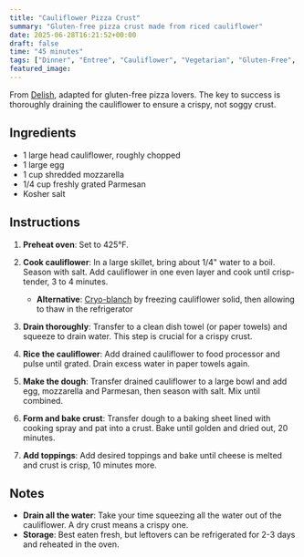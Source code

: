 ```yaml
---
title: "Cauliflower Pizza Crust"
summary: "Gluten-free pizza crust made from riced cauliflower"
date: 2025-06-28T16:21:52+00:00
draft: false
time: "45 minutes"
tags: ["Dinner", "Entree", "Cauliflower", "Vegetarian", "Gluten-Free", "Pizza", "Base Ingredient"]
featured_image: 
---
```


From [Delish](https://www.delish.com/cooking/recipe-ideas/a47565/cauliflower-pizza-crust-recipe/), adapted for gluten-free pizza lovers. The key to success is thoroughly draining the cauliflower to ensure a crispy, not soggy crust.

## Ingredients

- 1 large head cauliflower, roughly chopped
- 1 large egg
- 1 cup shredded mozzarella
- 1/4 cup freshly grated Parmesan
- Kosher salt

## Instructions

1. **Preheat oven**: Set to 425°F.

2. **Cook cauliflower**: In a large skillet, bring about 1/4" water to a boil. Season with salt. Add cauliflower in one even layer and cook until crisp-tender, 3 to 4 minutes.
   - **Alternative**: [Cryo-blanch](https://www.seriouseats.com/how-to-cryo-blanch-vegetables-green-beans) by freezing cauliflower solid, then allowing to thaw in the refrigerator

3. **Drain thoroughly**: Transfer to a clean dish towel (or paper towels) and squeeze to drain water. This step is crucial for a crispy crust.

4. **Rice the cauliflower**: Add drained cauliflower to food processor and pulse until grated. Drain excess water in paper towels again.

5. **Make the dough**: Transfer drained cauliflower to a large bowl and add egg, mozzarella and Parmesan, then season with salt. Mix until combined.

6. **Form and bake crust**: Transfer dough to a baking sheet lined with cooking spray and pat into a crust. Bake until golden and dried out, 20 minutes.

7. **Add toppings**: Add desired toppings and bake until cheese is melted and crust is crisp, 10 minutes more.

## Notes

- **Drain all the water**: Take your time squeezing all the water out of the cauliflower. A dry crust means a crispy one.
- **Storage**: Best eaten fresh, but leftovers can be refrigerated for 2-3 days and reheated in the oven. 